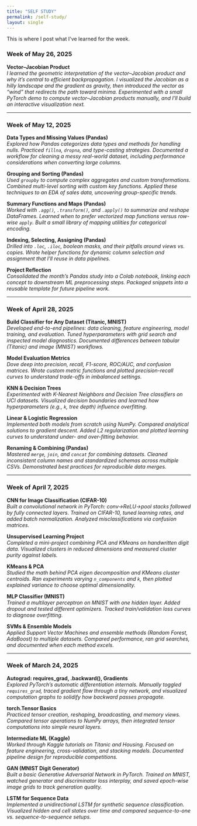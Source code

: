 ```yaml
---
title: "SELF STUDY"
permalink: /self-study/
layout: single
---
```


This is where I post what I've learned for the week.

### Week of May 26, 2025
**Vector–Jacobian Product**  
*I learned the geometric interpretation of the vector–Jacobian product and why it’s central to efficient backpropagation. I visualized the Jacobian as a hilly landscape and the gradient as gravity, then introduced the vector as “wind” that redirects the path toward minima. Experimented with a small PyTorch demo to compute vector–Jacobian products manually, and I’ll build an interactive visualization next.*

---

### Week of May 12, 2025
**Data Types and Missing Values (Pandas)**  
*Explored how Pandas categorizes data types and methods for handling nulls. Practiced `fillna`, `dropna`, and type-casting strategies. Documented a workflow for cleaning a messy real-world dataset, including performance considerations when converting large columns.*

**Grouping and Sorting (Pandas)**  
*Used `groupby` to compute complex aggregates and custom transformations. Combined multi-level sorting with custom key functions. Applied these techniques to an EDA of sales data, uncovering group-specific trends.*

**Summary Functions and Maps (Pandas)**  
*Worked with `.agg()`, `.transform()`, and `.apply()` to summarize and reshape DataFrames. Learned when to prefer vectorized map functions versus row-wise `apply`. Built a small library of mapping utilities for categorical encoding.*

**Indexing, Selecting, Assigning (Pandas)**  
*Drilled into `.loc`, `.iloc`, boolean masks, and their pitfalls around views vs. copies. Wrote helper functions for dynamic column selection and assignment that I’ll reuse in data pipelines.*

**Project Reflection**  
*Consolidated the month’s Pandas study into a Colab notebook, linking each concept to downstream ML preprocessing steps. Packaged snippets into a reusable template for future pipeline work.*

---

### Week of April 28, 2025
**Build Classifier for Any Dataset (Titanic, MNIST)**  
*Developed end-to-end pipelines: data cleaning, feature engineering, model training, and evaluation. Tuned hyperparameters with grid search and inspected model diagnostics. Documented differences between tabular (Titanic) and image (MNIST) workflows.*

**Model Evaluation Metrics**  
*Dove deep into precision, recall, F1-score, ROC/AUC, and confusion matrices. Wrote custom metric functions and plotted precision-recall curves to understand trade-offs in imbalanced settings.*

**KNN & Decision Trees**  
*Experimented with K-Nearest Neighbors and Decision Tree classifiers on UCI datasets. Visualized decision boundaries and learned how hyperparameters (e.g., `k`, tree depth) influence overfitting.*

**Linear & Logistic Regression**  
*Implemented both models from scratch using NumPy. Compared analytical solutions to gradient descent. Added L2 regularization and plotted learning curves to understand under- and over-fitting behavior.*

**Renaming & Combining (Pandas)**  
*Mastered `merge`, `join`, and `concat` for combining datasets. Cleaned inconsistent column names and standardized schemas across multiple CSVs. Demonstrated best practices for reproducible data merges.*

---

### Week of April 7, 2025
**CNN for Image Classification (CIFAR-10)**  
*Built a convolutional network in PyTorch: conv→ReLU→pool stacks followed by fully connected layers. Trained on CIFAR-10, tuned learning rates, and added batch normalization. Analyzed misclassifications via confusion matrices.*

**Unsupervised Learning Project**  
*Completed a mini-project combining PCA and KMeans on handwritten digit data. Visualized clusters in reduced dimensions and measured cluster purity against labels.*

**KMeans & PCA**  
*Studied the math behind PCA eigen decomposition and KMeans cluster centroids. Ran experiments varying `n_components` and `k`, then plotted explained variance to choose optimal dimensionality.*

**MLP Classifier (MNIST)**  
*Trained a multilayer perceptron on MNIST with one hidden layer. Added dropout and tested different optimizers. Tracked train/validation loss curves to diagnose overfitting.*

**SVMs & Ensemble Models**  
*Applied Support Vector Machines and ensemble methods (Random Forest, AdaBoost) to multiple datasets. Compared performance, ran grid searches, and documented when each method excels.*

---

### Week of March 24, 2025
**Autograd: requires_grad, .backward(), Gradients**  
*Explored PyTorch’s automatic differentiation internals. Manually toggled `requires_grad`, traced gradient flow through a tiny network, and visualized computation graphs to solidify how backward passes propagate.*

**torch.Tensor Basics**  
*Practiced tensor creation, reshaping, broadcasting, and memory views. Compared tensor operations to NumPy arrays, then integrated tensor computations into simple neural layers.*

**Intermediate ML (Kaggle)**  
*Worked through Kaggle tutorials on Titanic and Housing. Focused on feature engineering, cross-validation, and stacking models. Documented pipeline design for reproducible competitions.*

**GAN (MNIST Digit Generator)**  
*Built a basic Generative Adversarial Network in PyTorch. Trained on MNIST, watched generator and discriminator loss interplay, and saved epoch-wise image grids to track generation quality.*

**LSTM for Sequence Data**  
*Implemented a unidirectional LSTM for synthetic sequence classification. Visualized hidden and cell states over time and compared sequence-to-one vs. sequence-to-sequence setups.*
